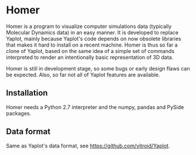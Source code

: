 <h1> Homer </h1>

Homer is a program to visualize computer simulations data (typically
Molecular Dynamics data) in an easy manner. It is developed to replace
Yaplot, mainly because Yaplot's code depends on now obsolete libraries
that makes it hard to install on a recent machine. Homer is thus so
far a clone of Yaplot, based on the same idea of a simple set of
commands interpreted to render an intentionally basic representation
of 3D data.

Homer is still in development stage, so some bugs or early design
flaws can be expected. Also, so far not all of Yaplot features are available.

<h2> Installation </h2>

Homer needs a Python 2.7 interpreter and the numpy, pandas and PySide
packages.

<h2> Data format </h2>

Same as Yaplot's data format, see https://github.com/vitroid/Yaplot.
